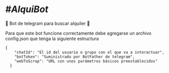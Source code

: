 <em> <h1> #AlquiBot </h1>  </em>
 :construction: Bot de telegram para buscar alquiler :construction:

Para que este bot funcione correctamente debe agregarse un archivo config.json que tenga la siguiente estructura 

```
{
    "chatId": "El id del usuario o grupo con el que va a interactuar",
    "botToken": "Suministrado por BotFather de telegram",
    "webToScrap": "URL con unos parámetros básicos preestablecidos"
  }
  ```